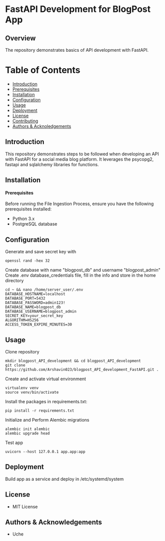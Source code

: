 # FastAPI Development for BlogPost App
## Overview
The repository demonstrates basics of API development with FastAPI.

# Table of Contents
- [Introduction](#introduction)
- [Prerequisites](#prerequisites)
- [Installation](#installation)
- [Configuration](#configuration)
- [Usage](#usage)
- [Deployment](#deployment)
- [License](#license)
- [Contributing](#contributing)  
- [Authors & Acknoledgements](#authors_and_acknowledgments)

## Introduction <a name="introduction"></a>
This repository demonstrates steps to be followed when developing an API with FastAPI for a social media blog platform. It leverages the psycopg2, fastapi and sqlalchemy libraries for functions.

## Installation <a name="installation"></a>
#### Prerequisites <a name="prerequisites"></a>
Before running the File Ingestion Process, ensure you have the following prerequisites installed:
- Python 3.x
- PostgreSQL database

## Configuration <a name="configuration"></a>
Generate and save secret key with 
```
openssl rand -hex 32
```
Create database with name "blogpost_db" and username "blogpost_admin"
Create .env database_credentials file, fill in the info and store in the home directory
```
cd ~ && nano /home/server_user/.env
DATABASE_HOSTNAME=localhost
DATABASE_PORT=5432
DATABASE_PASSWORD=admin123!
DATABASE_NAME=blogpost_db
DATABASE_USERNAME=blogpost_admin
SECRET_KEY=your_secret_key
ALGORITHM=HS256
ACCESS_TOKEN_EXPIRE_MINUTES=30
```


## Usage <a name="usage"></a>
Clone repository
```
mkdir blogpost_API_development && cd blogpost_API_development
git clone https://github.com/Arshavin023/blogpost_API_development_FastAPI.git .
```
Create and activate virtual environment
```
virtualenv venv 
source venv/bin/activate
```
Install the packages in requirements.txt:
```
pip install -r requirements.txt
```
Initialize and Perform Alembic migrations
``` 
alembic init alembic
alembic upgrade head
```

Test app
``` 
uvicorn --host 127.0.0.1 app.app:app
```

## Deployment <a name="deployment"></a>
Build app as a service and deploy in /etc/systemd/system

## License <a name="license"></a>
- MIT License

## Authors & Acknowledgements <a name="authors_and_acknowledgments"></a>
- Uche 



